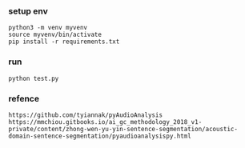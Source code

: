 

### setup env
```
python3 -m venv myvenv
source myvenv/bin/activate
pip install -r requirements.txt
```

### run
```
python test.py
```

### refence 
```
https://github.com/tyiannak/pyAudioAnalysis
https://mmchiou.gitbooks.io/ai_gc_methodology_2018_v1-private/content/zhong-wen-yu-yin-sentence-segmentation/acoustic-domain-sentence-segmentation/pyaudioanalysispy.html
```
